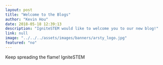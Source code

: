 ```yaml
---
layout: post
title: "Welcome to the Blogs"
author: "Kevin Hou"
date: 2018-05-18 12:39:13
description: "IgniteSTEM would like to welcome you to our new blog!"
link: null
image: "../../../assets/images/banners/arsty_logo.jpg"
featured: "no"
---
```

Keep spreading the flame!
IgniteSTEM
